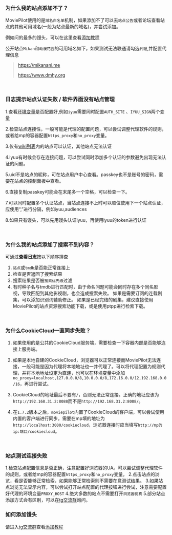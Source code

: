 ### 为什么我的站点添加不了？
MoviePilot使用的是`域名白名单`机制，如果添加不了可以去`站点公告`或者论坛查看站点的其他可用域名(一般为站点最新的域名)，并尝试添加。

例如问的最多的馒头，可以在这里查看[添加教程](https://t.me/MoviePilot_Wiki/9)

公开站点`Mikan`和`动漫花园`的可用域名如下，如果测试无法联通请勾选`代理`,并配置代理信息
>https://mikanani.me
>
>https://www.dmhy.org

<br>

### 日志提示站点认证失败 / 软件界面没有站点管理

1.查看[环境变量](https://wiki.movie-pilot.org/zh/configuration)是否配置好,例如`iyuu`需要同时配置`AUTH_SITE` 、`IYUU_SIGN`两个变量

2.检查站点连接性，一般可能是代理的配置问题，可以尝试调整代理软件的规则，或者给mp的容器配置`https_proxy`和`no_proxy`变量。

3.仅有[wiki列表](https://wiki.movie-pilot.org/zh/configuration)内的站点可以认证，其他站点无法认证

4.iyuu有时候会存在连接问题，可以尝试同时添加多个认证的参数避免出现无法认证的问题。

5.uid不是站点的昵称，可在站点用户中心查看。passkey也不是账号的密码，需要在站点的控制面板中查看。

6.直接复制passkey可能会在末尾多一个空格，可以检查一下。

7.可以同时配置多个认证站点，当站点连接不上时可以顺位使用下一个站点认证，应使用“,”进行分隔，例如iyuu,audiences

8.如果只有馒头，可以先用馒头认证iyuu，再使用iyuu的token进行认证

<br>

### 为什么我的站点添加了搜索不到内容？
可通过**查看日志**按以下顺序排查
1. `站点`或`tmdb`是否能正常连接上
2. 检查是否返回了搜索结果
3. 搜索结果是否被`搜索优先级`过滤
4. 有时种子名与tmdb进行匹配时，由于命名问题可能会同时存在多个同名影视，导致匹配到其他影视剧，也会造成搜索失败。
   如果是需要订阅的连载剧集，可以添加识别词辅助修正。
   如果是已经完结的剧集，建议直接使用MoviePilot的站点资源搜索功能下载，或是使用ptpp进行检索下载。

<br>

### 为什么CookieCloud一直同步失败？
1. 如果使用的是公共的CookieCloud服务端，需要检查一下容器内部是否能够连接上服务端。
   
2. 如果是本地自建的CookieCloud，浏览器可以正常连接而MoviePilot无法连接，一般可能是因为代理将本地地址也一并代理了。可以将代理配置为规则代理，并将本地地址设定为直连，也可以在环境变量中添加`no_proxy=localhost,127.0.0.0/8,10.0.0.0/8,172.16.0.0/12,192.168.0.0/16`，再进行尝试。

3. CookieCloud的地址最后不要有`/`，否则无法正常连接。正确的地址应该为`http://192.168.31.2:8088`而不是`http://192.168.31.2:8088/`。

4. 在`1.7.2`版本之后，`moviepilot`内置了CookieCloud的客户端，可以尝试使用内置的客户端进行同步，需要在mp填的地址为`http://localhost:3000/cookiecloud`，浏览器连接时应当填写`http://mp的ip:端口/cookiecloud`。
<br>

### 站点测试连接失败
1.检查站点配置信息是否正确，注意配置好浏览器的UA。可以尝试调整代理软件的规则，或者给mp的容器配置`https_proxy`和`no_proxy`变量。
2.点击站点的浏览，看是否能够正常检索，如果能够正常检索则不需要在意测试结果。
3.如果站点浏览无法显示内容，可以尝试打开站点配置的代理按钮进行尝试，注意需要配置好代理的环境变量`PROXY_HOST`
4.绝大多数的站点不需要打开`浏览器仿真`
5.部分站点添加方式会有区别，可以在[tg交流群](https://t.me/moviepilot_official)询问。

### 如何添加馒头

请进入[tg交流群](https://t.me/moviepilot_official)查看[添加教程](https://t.me/MoviePilot_Wiki/9)